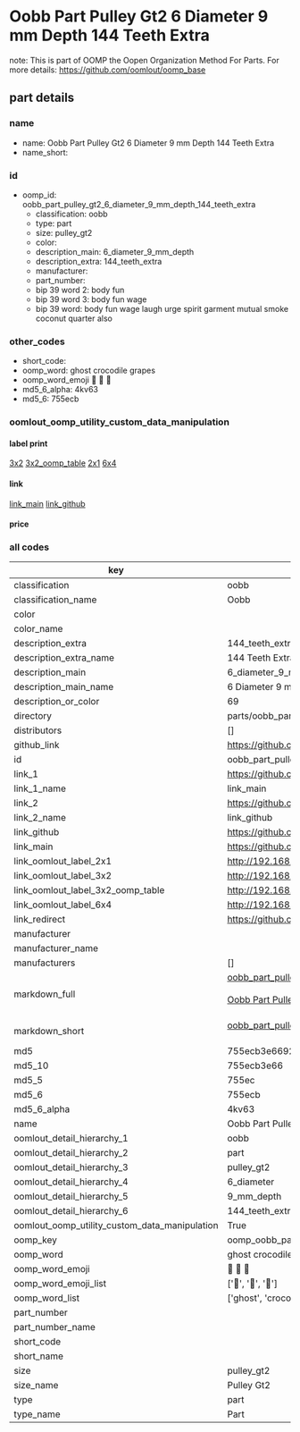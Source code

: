 # Oobb Part Pulley Gt2 6 Diameter 9 mm Depth 144 Teeth Extra  

note: This is part of OOMP the Oopen Organization Method For Parts. For more details: https://github.com/oomlout/oomp_base

##  part details
  







### name
* name: Oobb Part Pulley Gt2 6 Diameter 9 mm Depth 144 Teeth Extra
* name_short: 
### id
* oomp_id: oobb_part_pulley_gt2_6_diameter_9_mm_depth_144_teeth_extra
  * classification: oobb
  * type: part
  * size: pulley_gt2
  * color: 
  * description_main: 6_diameter_9_mm_depth
  * description_extra: 144_teeth_extra
  * manufacturer: 
  * part_number: 
  * bip 39 word 2: body fun
  * bip 39 word 3: body fun wage
  * bip 39 word: body fun wage laugh urge spirit garment mutual smoke coconut quarter also

### other_codes
* short_code: 
* oomp_word: ghost crocodile grapes
* oomp_word_emoji :ghost: :crocodile: :grapes:
* md5_6_alpha: 4kv63
* md5_6: 755ecb






### oomlout_oomp_utility_custom_data_manipulation
#### label print
[3x2](http://192.168.1.245:1112/?label=oomp%204kv63)
[3x2_oomp_table](http://192.168.1.108:1112/?label=oomp%204kv63)
[2x1](http://192.168.1.242:1112/?label=oomp%204kv63)
[6x4](http://192.168.1.55:1112/?label=oomp%204kv63)    

#### link

[link_main](https://github.com/oomlout/oomlout_oomp_version_1_messy/tree/main/parts/oobb_part_pulley_gt2_6_diameter_9_mm_depth_144_teeth_extra) [link_github](https://github.com/oomlout/oomlout_oomp_version_1_messy/tree/main/parts/oobb_part_pulley_gt2_6_diameter_9_mm_depth_144_teeth_extra)                             

#### price







### all codes 
| key | value |  
| --- | --- |  
| classification | oobb |  
| classification_name | Oobb |  
| color |  |  
| color_name |  |  
| description_extra | 144_teeth_extra |  
| description_extra_name | 144 Teeth Extra |  
| description_main | 6_diameter_9_mm_depth |  
| description_main_name | 6 Diameter 9 mm Depth |  
| description_or_color | 69 |  
| directory | parts/oobb_part_pulley_gt2_6_diameter_9_mm_depth_144_teeth_extra |  
| distributors | [] |  
| github_link | https://github.com/oomlout/oomlout_oomp_part_src/tree/main/parts/oobb_part_pulley_gt2_6_diameter_9_mm_depth_144_teeth_extra |  
| id | oobb_part_pulley_gt2_6_diameter_9_mm_depth_144_teeth_extra |  
| link_1 | https://github.com/oomlout/oomlout_oomp_version_1_messy/tree/main/parts/oobb_part_pulley_gt2_6_diameter_9_mm_depth_144_teeth_extra |  
| link_1_name | link_main |  
| link_2 | https://github.com/oomlout/oomlout_oomp_version_1_messy/tree/main/parts/oobb_part_pulley_gt2_6_diameter_9_mm_depth_144_teeth_extra |  
| link_2_name | link_github |  
| link_github | https://github.com/oomlout/oomlout_oomp_version_1_messy/tree/main/parts/oobb_part_pulley_gt2_6_diameter_9_mm_depth_144_teeth_extra |  
| link_main | https://github.com/oomlout/oomlout_oomp_version_1_messy/tree/main/parts/oobb_part_pulley_gt2_6_diameter_9_mm_depth_144_teeth_extra |  
| link_oomlout_label_2x1 | http://192.168.1.242:1112/?label=oomp%204kv63 |  
| link_oomlout_label_3x2 | http://192.168.1.245:1112/?label=oomp%204kv63 |  
| link_oomlout_label_3x2_oomp_table | http://192.168.1.108:1112/?label=oomp%204kv63 |  
| link_oomlout_label_6x4 | http://192.168.1.55:1112/?label=oomp%204kv63 |  
| link_redirect | https://github.com/oomlout/oomlout_oomp_version_1_messy/tree/main/parts/oobb_part_pulley_gt2_6_diameter_9_mm_depth_144_teeth_extra |  
| manufacturer |  |  
| manufacturer_name |  |  
| manufacturers | [] |  
| markdown_full | [oobb_part_pulley_gt2_6_diameter_9_mm_depth_144_teeth_extra](none)<br>[](none)<br>[Oobb Part Pulley Gt2 6 Diameter 9 Mm Depth 144 Teeth Extra](none)<br><br> |  
| markdown_short | [oobb_part_pulley_gt2_6_diameter_9_mm_depth_144_teeth_extra](none)<br><br> |  
| md5 | 755ecb3e66922bff4877b7d9ec5780c7 |  
| md5_10 | 755ecb3e66 |  
| md5_5 | 755ec |  
| md5_6 | 755ecb |  
| md5_6_alpha | 4kv63 |  
| name | Oobb Part Pulley Gt2 6 Diameter 9 mm Depth 144 Teeth Extra |  
| oomlout_detail_hierarchy_1 | oobb |  
| oomlout_detail_hierarchy_2 | part |  
| oomlout_detail_hierarchy_3 | pulley_gt2 |  
| oomlout_detail_hierarchy_4 | 6_diameter |  
| oomlout_detail_hierarchy_5 | 9_mm_depth |  
| oomlout_detail_hierarchy_6 | 144_teeth_extra |  
| oomlout_oomp_utility_custom_data_manipulation | True |  
| oomp_key | oomp_oobb_part_pulley_gt2_6_diameter_9_mm_depth_144_teeth_extra |  
| oomp_word | ghost crocodile grapes |  
| oomp_word_emoji | :ghost: :crocodile: :grapes: |  
| oomp_word_emoji_list | [':ghost:', ':crocodile:', ':grapes:'] |  
| oomp_word_list | ['ghost', 'crocodile', 'grapes'] |  
| part_number |  |  
| part_number_name |  |  
| short_code |  |  
| short_name |  |  
| size | pulley_gt2 |  
| size_name | Pulley Gt2 |  
| type | part |  
| type_name | Part |  
